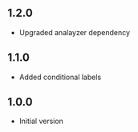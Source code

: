 ## 1.2.0

- Upgraded analayzer dependency

## 1.1.0

- Added conditional labels

## 1.0.0

- Initial version
